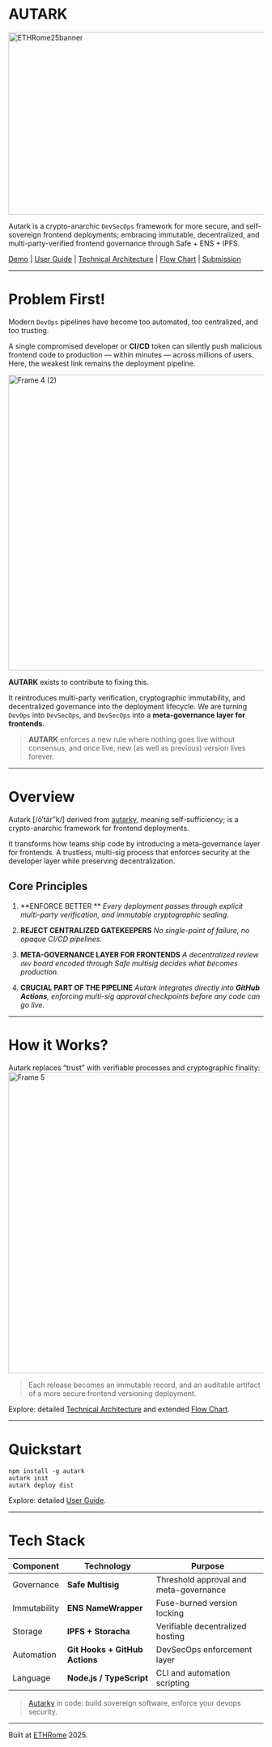 # AUTARK
<img width="1920" height="360" alt="ETHRome25banner" src="https://github.com/user-attachments/assets/f0cc3bed-8418-47c3-b59f-f311ea959580" />

Autark is a crypto-anarchic `DevSecOps` framework for more secure, and self-sovereign frontend deployments; embracing immutable, decentralized, and multi-party-verified frontend governance through Safe + ENS + IPFS.

[Demo](https://www.youtube.com/watch?v=-pGsHpUI0J0) | [User Guide](https://github.com/MihRazvan/ETHRome_hackathon/blob/main/USER-GUIDE.md) | [Technical Architecture](https://github.com/MihRazvan/ETHRome_hackathon/blob/main/TECHNICAL-ARCHITECTURE.md) | [Flow Chart](https://github.com/MihRazvan/ETHRome_hackathon/blob/main/FLOW-CHART.md) | [Submission](https://taikai.network/ethrome/hackathons/2025/projects/cmgx4r1we02d112kkxt8y1sxi/idea)

---

# Problem First!

Modern `DevOps` pipelines have become too automated, too centralized, and too trusting.

A single compromised developer or **CI/CD** token can silently push malicious frontend code to production — within minutes — across millions of users. Here, the weakest link remains the deployment pipeline.

<img width="1679" height="584" alt="Frame 4 (2)" src="https://github.com/user-attachments/assets/eaa5cbef-2670-4834-9e93-618d539868c0" />

**AUTARK** exists to contribute to fixing this.

It reintroduces multi-party verification, cryptographic immutability, and decentralized governance into the deployment lifecycle. We are turning `DevOps` into `DevSecOps`, and `DevSecOps` into a **meta-governance layer for frontends**.

> **AUTARK** enforces a new rule where nothing goes live without consensus, and once live, new (as well as previous) version lives forever.

---

# Overview

Autark [/ô′tär″k/] derived from [autarky](https://en.wikipedia.org/wiki/Autarky), meaning self-sufficiency; is a crypto-anarchic  framework for frontend deployments.

It transforms how teams ship code by introducing a meta-governance layer for frontends. A trustless, multi-sig process that enforces security at the developer layer while preserving decentralization.

## Core Principles

1. **ENFORCE BETTER **
*Every deployment passes through explicit multi-party verification, and immutable cryptographic sealing.*

2. **REJECT CENTRALIZED GATEKEEPERS**
*No single-point of failure, no opaque CI/CD pipelines.*

3. **META-GOVERNANCE LAYER FOR FRONTENDS**
*A decentralized review `dev` board encoded through Safe multisig decides what becomes production.*

4. **CRUCIAL PART OF THE  PIPELINE**
*Autark integrates directly into **GitHub Actions**, enforcing multi-sig approval checkpoints before any code can go live.*

---

# How it Works?

Autark replaces “trust” with verifiable processes and cryptographic finality:
<img width="1522" height="595" alt="Frame 5" src="https://github.com/user-attachments/assets/1a392867-b64e-4e12-a3b5-78fd9ee26788" />

> Each release becomes an immutable record, and an auditable artifact of a more secure frontend versioning deployment.

Explore: detailed [Technical Architecture](https://github.com/MihRazvan/ETHRome_hackathon/blob/main/TECHNICAL-ARCHITECTURE.md) and extended [Flow Chart](https://github.com/MihRazvan/ETHRome_hackathon/blob/main/FLOW-CHART.md).

---

# Quickstart

``` console
npm install -g autark
autark init
autark deploy dist
```

Explore: detailed [User Guide](https://github.com/MihRazvan/ETHRome_hackathon/blob/main/USER-GUIDE.md).

---

# Tech Stack

| Component    | Technology                     | Purpose                                |
| ------------ | ------------------------------ | -------------------------------------- |
| Governance   | **Safe Multisig**              | Threshold approval and meta-governance |
| Immutability | **ENS NameWrapper**            | Fuse-burned version locking            |
| Storage      | **IPFS + Storacha**            | Verifiable decentralized hosting       |
| Automation   | **Git Hooks + GitHub Actions** | DevSecOps enforcement layer            |
| Language     | **Node.js / TypeScript**       | CLI and automation scripting           |

> [Autarky](https://en.wikipedia.org/wiki/Autarky) in code: build sovereign software, enforce your devops security.

---

Built at [ETHRome](https://www.ethrome.org/) 2025.
